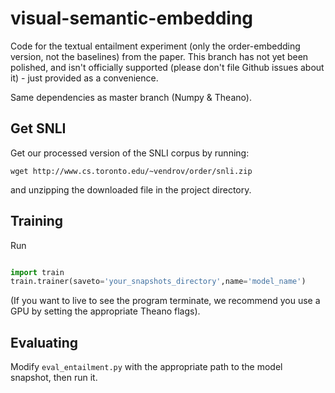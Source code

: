 # visual-semantic-embedding

Code for the textual entailment experiment (only the order-embedding version, not the baselines) from the paper. 
This branch has not yet been polished, and isn't officially supported (please don't file Github issues about it) - just provided as a convenience.

Same dependencies as master branch (Numpy & Theano).

## Get SNLI
Get our processed version of the SNLI corpus by running:

	wget http://www.cs.toronto.edu/~vendrov/order/snli.zip

and unzipping the downloaded file in the project directory.

## Training
Run
```python

import train
train.trainer(saveto='your_snapshots_directory',name='model_name')
```
(If you want to live to see the program terminate, we recommend you use a GPU by setting the appropriate Theano flags).

## Evaluating
Modify `eval_entailment.py` with the appropriate path to the model snapshot, then run it.

